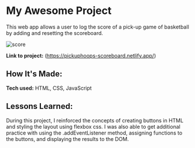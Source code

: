 # My Awesome Project
This web app allows a user to log the score of a pick-up game of basketball by adding and resetting the scoreboard.  

![score](https://user-images.githubusercontent.com/97640502/190880980-766df03b-7be8-4a79-9394-a3fc86c4d7b8.jpg)

**Link to project:** (https://pickuphoops-scoreboard.netlify.app/)


## How It's Made:

**Tech used:** HTML, CSS, JavaScript


## Lessons Learned:

During this project, I reinforced the concepts of creating buttons in HTML and styling the layout using flexbox css. I was also able to get additional practice with using the .addEventListener method, assigning functions to the buttons, and displaying the results to the DOM. 




